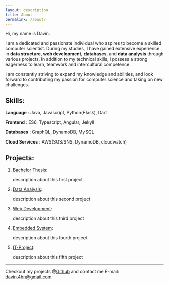 ```yaml
---
layout: description
title: About
permalink: /about/
---
```


Hi, my name is Davin.

I am a dedicated and passionate individual who aspires to become a skilled computer scientist. During my studies, I have gained extensive experience in **data structure**, **web development**, **databases**, and **data analysis** through various projects. In addition to my technical skills, I possess a strong eagerness to learn, teamwork and intercultural competence.

I am constantly striving to expand my knowledge and abilities, and look forward to contributing my passion for computer science and taking on new challenges.



## Skills:

**Language** : Java, Javascript, Python(Flask), Dart

**Frontend** : ES6, Typescript, Angular, Jekyll

**Databases** : GraphQL, DynamoDB, MySQL

**Cloud Services** : AWS(SQS/SNS, DynamoDB, cloudwatch)



## Projects:

1.  [Bachelor Thesis](./another-page.html):

    description about this first project

2.  [Data Analysis](./another-page.html):

    description about this second project

3.  [Web Development](https://github.com/ahndavin/Web_Entwicklung_Uni):

    description about this third project

4.  [Embedded System](./another-page.html):

    description about this fourth project

5.  [IT-Project](./another-page.html):

    description about this fifth project


* * *

Checkout my projects @[Github](https://github.com/ahndavin) and contact me E-mail: davin.4hn@gmail.com